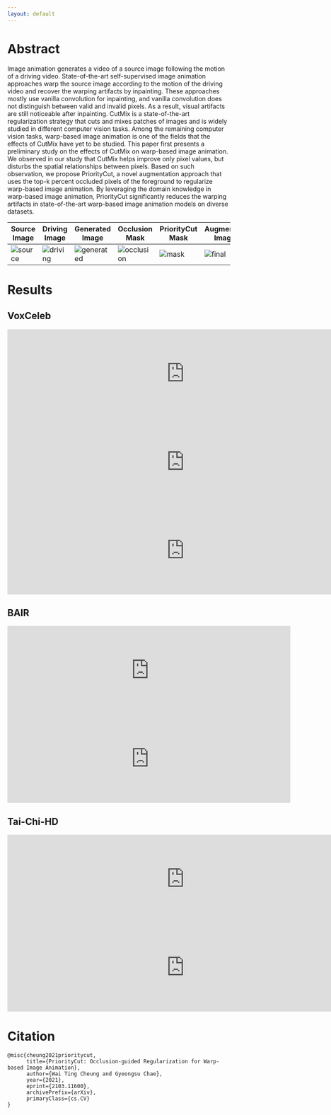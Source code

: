 ```yaml
---
layout: default
---
```



# Abstract 
Image animation generates a video of a source image following the motion of a driving video. State-of-the-art self-supervised image animation approaches warp the source image according to the motion of the driving video and recover the warping artifacts by inpainting. These approaches mostly use vanilla convolution for inpainting, and vanilla convolution does not distinguish between valid and invalid pixels. As a result, visual artifacts are still noticeable after inpainting. CutMix is a state-of-the-art regularization strategy that cuts and mixes patches of images and is widely studied in different computer vision tasks. Among the remaining computer vision tasks, warp-based image animation is one of the fields that the effects of CutMix have yet to be studied. This paper first presents a preliminary study on the effects of CutMix on warp-based image animation. We observed in our study that CutMix helps improve only pixel values, but disturbs the spatial relationships between pixels. Based on such observation, we propose PriorityCut, a novel augmentation approach that uses the top-k percent occluded pixels of the foreground to regularize warp-based image animation. By leveraging the domain knowledge in warp-based image animation, PriorityCut significantly reduces the warping artifacts in state-of-the-art warp-based image animation models on diverse datasets.

| Source Image | Driving Image | Generated Image | Occlusion Mask | PriorityCut Mask | Augmented Image |
|---|---|---|---|---|---|
| ![source](https://user-images.githubusercontent.com/64956291/112423728-86134800-8d76-11eb-835c-84182af73dcd.png) | ![driving](https://user-images.githubusercontent.com/64956291/112423788-a2af8000-8d76-11eb-9d1b-e40641d15c29.png) | ![generated](https://user-images.githubusercontent.com/64956291/112423831-b529b980-8d76-11eb-9280-519addf86e8d.png) | ![occlusion](https://user-images.githubusercontent.com/64956291/112423898-d25e8800-8d76-11eb-80a9-4fadc783d8ce.png) | ![mask](https://user-images.githubusercontent.com/64956291/112423935-e1ddd100-8d76-11eb-8b56-8da570f9589b.png) | ![final](https://user-images.githubusercontent.com/64956291/112423968-f1f5b080-8d76-11eb-8132-b52212c98fb8.png) |

# Results

## VoxCeleb

<center>
<iframe width="800" height="200"
src="https://user-images.githubusercontent.com/64956291/112410217-332d9680-8d5e-11eb-8c9c-9c8961c85a2a.mp4"
frameborder="0"
allow="accelerometer; autoplay; encrypted-media; gyroscope; picture-in-picture"
allowfullscreen></iframe>

<iframe width="800" height="200"
src="https://user-images.githubusercontent.com/64956291/112411312-07131500-8d60-11eb-9cf4-69c6180e046e.mp4"
frameborder="0"
allow="accelerometer; autoplay; encrypted-media; gyroscope; picture-in-picture"
allowfullscreen></iframe>

<iframe width="800" height="200"
src="https://user-images.githubusercontent.com/64956291/112411375-2611a700-8d60-11eb-93cb-e7c6fe0bdfef.mp4"
frameborder="0"
allow="accelerometer; autoplay; encrypted-media; gyroscope; picture-in-picture"
allowfullscreen></iframe>
</center>

## BAIR

<center>
<iframe width="640" height="200"
src="https://user-images.githubusercontent.com/64956291/112411516-5fe2ad80-8d60-11eb-97b0-3544778d1765.mp4"
frameborder="0"
allow="accelerometer; autoplay; encrypted-media; gyroscope; picture-in-picture"
allowfullscreen></iframe>

<iframe width="640" height="200"
src="https://user-images.githubusercontent.com/64956291/112411533-6cff9c80-8d60-11eb-91da-7718b3c370ac.mp4"
frameborder="0"
allow="accelerometer; autoplay; encrypted-media; gyroscope; picture-in-picture"
allowfullscreen></iframe>
</center>

## Tai-Chi-HD

<center>
<iframe width="800" height="200"
src="https://user-images.githubusercontent.com/64956291/112411647-9b7d7780-8d60-11eb-8347-21a8b656ef1a.mp4"
frameborder="0"
allow="accelerometer; autoplay; encrypted-media; gyroscope; picture-in-picture"
allowfullscreen></iframe>

<iframe width="800" height="200"
src="https://user-images.githubusercontent.com/64956291/112411685-a6d0a300-8d60-11eb-96ca-1566cfbc9b63.mp4"
frameborder="0"
allow="accelerometer; autoplay; encrypted-media; gyroscope; picture-in-picture"
allowfullscreen></iframe>
</center>

# Citation 

```plain
@misc{cheung2021prioritycut,
      title={PriorityCut: Occlusion-guided Regularization for Warp-based Image Animation},
      author={Wai Ting Cheung and Gyeongsu Chae},
      year={2021},
      eprint={2103.11600},
      archivePrefix={arXiv},
      primaryClass={cs.CV}
}
```
